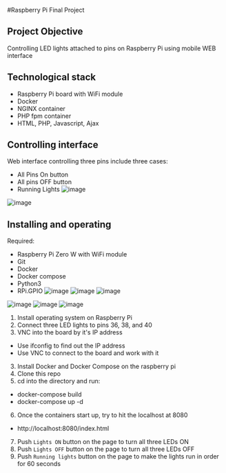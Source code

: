 #Raspberry Pi Final Project

## Project Objective
Controlling LED lights attached to pins on Raspberry Pi using mobile WEB interface





## Technological stack
- Raspberry Pi board with WiFi module
- Docker
- NGINX container
- PHP fpm container
- HTML, PHP, Javascript, Ajax

## Controlling interface
Web interface controlling three pins include three cases:
- All Pins On button
- All pins OFF button
- Running Lights
![image](https://user-images.githubusercontent.com/62028367/112103091-7c1afa80-8b66-11eb-85f4-3d8d224c082e.png)


![image](https://user-images.githubusercontent.com/62028367/112249719-7a5c4000-8c15-11eb-8201-dd559ee07e06.png)


## Installing and operating
Required:
 - Raspberry Pi Zero W with WiFi module
 - Git
 - Docker
 - Docker compose
 - Python3
 - RPi.GPIO
 ![image](https://user-images.githubusercontent.com/62028367/112249331-ce1a5980-8c14-11eb-83ee-bd3ce0097f0a.png)
 ![image](https://user-images.githubusercontent.com/62028367/112249376-e4281a00-8c14-11eb-80d9-2b98a571ad49.png)
![image](https://user-images.githubusercontent.com/62028367/112249400-f2763600-8c14-11eb-8a22-05c76926459b.png)

 
![image](https://user-images.githubusercontent.com/62028367/112249607-5698fa00-8c15-11eb-84a9-200677bd13b9.png)
![image](https://user-images.githubusercontent.com/62028367/112249630-5d277180-8c15-11eb-84ce-293f069f0d23.png)
![image](https://user-images.githubusercontent.com/62028367/112249658-66184300-8c15-11eb-9c35-6f68a3c087c8.png)

 
 1. Install operating system on Raspberry Pi
 2. Connect three LED lights to pins 36, 38, and 40
 2. VNC into the board by it's IP address
   - Use ifconfig to find out the IP address
   - Use VNC to connect to the board and work with it
 3. Install Docker and Docker Compose on the raspberry pi
 4. Clone this repo
 5. cd into the directory and run:
   - docker-compose build
   - docker-compose up -d
 6. Once the containers start up, try to hit the localhost at 8080
   - http://localhost:8080/index.html
 7. Push `Lights ON` button on the page to turn all three LEDs ON
 8. Push `Lights OFF` button on the page to turn all three LEDs OFF
 9. Push `Running lights` button on the page to make the lights run in order for 60 seconds

[install-docker]: https://docs.docker.com/engine/installation
[install-docker-compose]: https://docs.docker.com/compose/install
